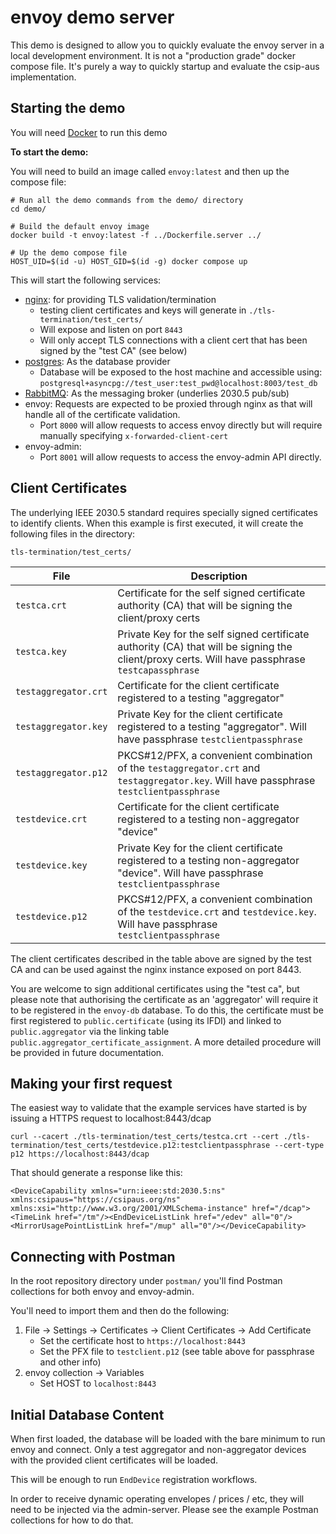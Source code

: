 # envoy demo server

This demo is designed to allow you to quickly evaluate the envoy server in a local development environment. It is not a "production grade" docker compose file. It's purely a way to quickly startup and evaluate the csip-aus implementation.

## Starting the demo

You will need [Docker](https://www.docker.com/) to run this demo

**To start the demo:**

You will need to build an image called `envoy:latest` and then up the compose file:

```
# Run all the demo commands from the demo/ directory
cd demo/

# Build the default envoy image
docker build -t envoy:latest -f ../Dockerfile.server ../

# Up the demo compose file
HOST_UID=$(id -u) HOST_GID=$(id -g) docker compose up
```

This will start the following services:
* [nginx](https://nginx.org/): for providing TLS validation/termination
    * testing client certificates and keys will generate in `./tls-termination/test_certs/`
    * Will expose and listen on port `8443`
    * Will only accept TLS connections with a client cert that has been signed by the "test CA" (see below)
* [postgres](https://www.postgresql.org/): As the database provider
    * Database will be exposed to the host machine and accessible using: `postgresql+asyncpg://test_user:test_pwd@localhost:8003/test_db`
* [RabbitMQ](https://www.rabbitmq.com/): As the messaging broker (underlies 2030.5 pub/sub)
* envoy: Requests are expected to be proxied through nginx as that will handle all of the certificate validation.
    *  Port `8000` will allow requests to access envoy directly but will require manually specifying `x-forwarded-client-cert`
* envoy-admin:
    * Port `8001` will allow requests to access the envoy-admin API directly.


## Client Certificates

The underlying IEEE 2030.5 standard requires specially signed certificates to identify clients. When this example is first executed, it will create the following files in the directory:

`tls-termination/test_certs/`

| File | Description |
|------|-------------|
| `testca.crt` | Certificate for the self signed certificate authority (CA) that will be signing the client/proxy certs |
| `testca.key` | Private Key for the self signed certificate authority (CA) that will be signing the client/proxy certs. Will have passphrase `testcapassphrase` |
| `testaggregator.crt` | Certificate for the client certificate registered to a testing "aggregator" |
| `testaggregator.key` | Private Key for the client certificate registered to a testing "aggregator". Will have passphrase `testclientpassphrase` |
| `testaggregator.p12` | PKCS#12/PFX, a convenient combination of the `testaggregator.crt` and `testaggregator.key`. Will have passphrase `testclientpassphrase` |
 `testdevice.crt` | Certificate for the client certificate registered to a testing non-aggregator "device" |
| `testdevice.key` | Private Key for the client certificate registered to a testing non-aggregator "device". Will have passphrase `testclientpassphrase` |
| `testdevice.p12` | PKCS#12/PFX, a convenient combination of the `testdevice.crt` and `testdevice.key`. Will have passphrase `testclientpassphrase` |

The client certificates described in the table above are signed by the test CA and can be used against the nginx instance exposed on port 8443.

You are welcome to sign additional certificates using the "test ca", but please note that authorising the certificate as an 'aggregator' will require it to be registered in the `envoy-db` database. To do this, the certificate must be first registered to `public.certificate` (using its lFDI) and linked to `public.aggregator` via the linking table `public.aggregator_certificate_assignment`. A more detailed procedure will be provided in future documentation.

## Making your first request

The easiest way to validate that the example services have started is by issuing a HTTPS request to localhost:8443/dcap

```
curl --cacert ./tls-termination/test_certs/testca.crt --cert ./tls-termination/test_certs/testdevice.p12:testclientpassphrase --cert-type p12 https://localhost:8443/dcap
```

That should generate a response like this:
```
<DeviceCapability xmlns="urn:ieee:std:2030.5:ns" xmlns:csipaus="https://csipaus.org/ns" xmlns:xsi="http://www.w3.org/2001/XMLSchema-instance" href="/dcap"><TimeLink href="/tm"/><EndDeviceListLink href="/edev" all="0"/><MirrorUsagePointListLink href="/mup" all="0"/></DeviceCapability>
```

## Connecting with Postman

In the root repository directory under `postman/` you'll find Postman collections for both envoy and envoy-admin.

You'll need to import them and then do the following:
1. File -> Settings -> Certificates -> Client Certificates -> Add Certificate
    * Set the certificate host to `https://localhost:8443`
    * Set the PFX file to `testclient.p12` (see table above for passphrase and other info)
2. envoy collection -> Variables
    * Set HOST to `localhost:8443`


## Initial Database Content

When first loaded, the database will be loaded with the bare minimum to run envoy and connect. Only a test aggregator and non-aggregator devices with the provided client certificates will be loaded.

This will be enough to run `EndDevice` registration workflows.

In order to receive dynamic operating envelopes / prices / etc, they will need to be injected via the admin-server. Please see the example Postman collections for how to do that.
